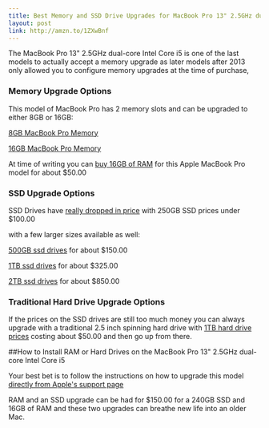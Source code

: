 ```yaml
---
title: Best Memory and SSD Drive Upgrades for MacBook Pro 13" 2.5GHz dual-core Intel Core i5
layout: post
link: http://amzn.to/1ZXwBnf
---
```



The MacBook Pro 13" 2.5GHz dual-core Intel Core i5  is one of the  last 
models to actually accept a memory upgrade as later models after 2013 only allowed you to configure memory upgrades  at the time of purchase, 

### Memory Upgrade Options

This model of MacBook Pro has 2 memory slots and can be upgraded to either 8GB or 16GB: 

[8GB MacBook Pro Memory](http://amzn.to/1Ow9PCe)

[16GB MacBook Pro Memory](http://amzn.to/1Ow9P4Z)

At time of writing you can [buy 16GB of RAM](http://amzn.to/1Ow9P4Z)  for this Apple MacBook Pro model for about  $50.00

### SSD Upgrade Options

SSD Drives have [really dropped in price](http://amzn.to/1XuumsQ) with 250GB SSD prices under $100.00 

with a few larger sizes available as well: 

[500GB ssd drives](http://amzn.to/1TgJfcR) for about $150.00

[1TB  ssd drives](http://amzn.to/1TgJfcR) for about  $325.00

[2TB  ssd drives](http://amzn.to/1TjD9uu) for about $850.00

### Traditional Hard Drive Upgrade Options

If the prices on the SSD drives  are still too much money you can always upgrade  with  a traditional 2.5 inch spinning hard drive with [1TB hard drive prices](http://amzn.to/1VYyCBg) costing about $50.00 and then go up from there. 

##How to Install RAM or Hard Drives on the MacBook Pro 13" 2.5GHz dual-core Intel Core i5

Your best bet is to follow the instructions on how to upgrade this model [directly from Apple's support page](https://support.apple.com/kb/index?page=search&type=organic&src=support_searchbox_main&locale=en_US&q=MacBook%20Pro%2013%22%202.5GHz%20dual-core%20Intel%20Core%20i5#query=MacBook%20Pro%2013%22%202.5GHz%20dual-core%20Intel%20Core%20i5%20ram%20upgrade&product=&doctype=&currentPage=1&includeArchived=false)

RAM and an SSD upgrade can be had for $150.00 for a 240GB SSD and 16GB of RAM and these two upgrades can breathe new life into an older Mac. 










